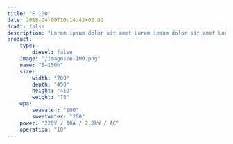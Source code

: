 ```yaml
---
title: "E 100"
date: 2018-04-09T10:14:43+02:00
draft: false
description: "Lorem ipsum dolor sit amet Lorem ipsum dolor sit amet Lorem ipsum dolor sit amet"
product:
    type:
        diesel: false
    image: "/images/e-100.png"
    name: "E–100h"
    size:
        width: "700"
        depth: "450"
        height: "410"
        weight: "75"
    wpa:
        seawater: "100"
        sweetwater: "200"
    power: "220V / 10A / 2.2kW / AC"
    operation: "10"
---
```


